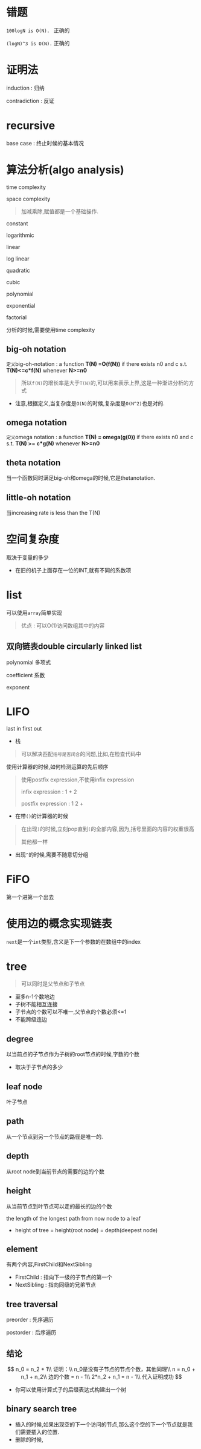 # 错题

`100logN is O(N). ` 正确的

`(logN)^3 is O(N).` 正确的



# 证明法

induction : 归纳

contradiction : 反证



# recursive

base case : 终止时候的基本情况



# 算法分析(algo analysis)

time complexity

space complexity



> 加减乘除,赋值都是一个基础操作.



constant 

logarithmic

linear 

log linear

quadratic

cubic

polynomial

exponential

factorial



分析的时候,需要使用time complexity



## big-oh notation

`定义`big-oh-notation : a function **T(N) =O(f(N))** if there exists n0 and c s.t. **T(N)<=c*f(N)** whenever **N>=n0** 

> 所以`f(N)`的增长率是大于`T(N)`的,可以用来表示上界,这是一种渐进分析的方式



* 注意,根据定义,当复杂度是`O(N)`的时候,复杂度是`O(N^2)`也是对的.



## omega notation

`定义`omega notation : a function **T(N) = omega(g(0))** if there exists n0 and c s.t. **T(N)  >= c*g(N)** whenever **N>=n0**



## theta notation

当一个函数同时满足big-oh和omega的时候,它是thetanotation.



## little-oh notation

当increasing rate is less than the T(N)



# 空间复杂度

取决于变量的多少

* 在旧的机子上面存在一位的INT,就有不同的系数项



# list



可以使用`array`简单实现

> 优点 : 可以O(1)访问数组其中的内容



## 双向链表double circularly linked list



polynomial 多项式



coefficient 系数

exponent 



# LIFO

last in first out



* 栈

> 可以解决匹配`括号是否闭合`的问题,比如,在检查代码中



使用计算器的时候,如何检测运算的先后顺序

> 使用postfix expression,不使用infix expression
>
> infix expression : 1 + 2
>
> postfix expression : 1 2 +



* 在带`()`的计算器的时候

> 在出现`)`的时候,立刻pop直到`(`的全部内容,因为,括号里面的内容的权重很高
>
> 其他都一样



* 出现`^`的时候,需要不随意切分组



# FiFO

第一个进第一个出去



# 使用边的概念实现链表

`next`是一个`int`类型,含义是下一个参数的在数组中的index



# tree

> 可以同时是父节点和子节点



* 至多n-1个数地边
* 子树不能相互连接
* 子节点的个数可以不唯一,父节点的个数必须<=1
* 不能跨级连边



## degree

以当前点的子节点作为子树的root节点的时候,字数的个数

* 取决于子节点的多少



## leaf node

叶子节点



## path

从一个节点到另一个节点的路径是唯一的.



## depth

从root node到当前节点的需要的边的个数



## height

从当前节点到叶节点可以走的最长的边的个数 

the length of the longest path from now node to a leaf



* height of tree = height(root node) = depth(deepest node)



## element

有两个内容,FirstChild和NextSibling

* FirstChild : 指向下一级的子节点的第一个
* NextSibling : 指向同级的兄弟节点



## tree traversal

preorder : 先序遍历

postorder : 后序遍历



## 结论

$$
n_0 = n_2 + 1\\
证明：\\
n_0是没有子节点的节点个数，其他同理\\
n = n_0 + n_1 + n_2\\
边的个数 = n - 1\\
2*n_2 + n_1 = n - 1\\
代入证明成功
$$



* 你可以使用计算式子的后缀表达式构建出一个树



## binary search tree

* 插入的时候,如果出现空的下一个访问的节点,那么这个空的下一个节点就是我们需要插入的位置.
* 删除的时候,
